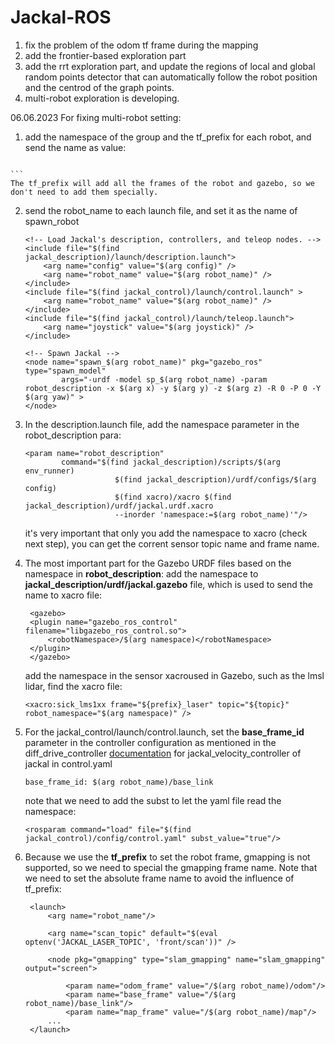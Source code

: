 # Jackal-ROS

1. fix the problem of the odom tf frame during the mapping
2. add the frontier-based exploration part
3. add the rrt exploration part, and update the regions of local and global random points detector that can automatically follow the robot position and the centrod of the graph points.
4. multi-robot exploration is developing.




06.06.2023
For fixing multi-robot setting:
1. add the namespace of the group and the tf_prefix for each robot, and send the name as value:
    ```
  <group ns="/robot_1">
      <param name="tf_prefix" value="robot_1" />
      <include file="$(find jackal_gazebo)/launch/spawn_jackal.launch">
        <arg name="x" value="0" />
        <arg name="y" value="0" />
        <arg name="z" value="0.0" />
        <arg name="yaw" value="0" />
        <arg name="config" value="$(arg config)" />
        <arg name="joystick" value="$(arg joystick)" />
        <arg name="robot_name" value="robot_1"/>
      </include>
      <include file="$(find jackal_navigation)/launch/include/multi_map_move.launch">
        <arg name="robot_name" value="robot_1"/>
      </include> 
  </group>

    ```
    The tf_prefix will add all the frames of the robot and gazebo, so we don't need to add them specially.

2. send the robot_name to each launch file, and set it as the name of spawn_robot
    ```
    <!-- Load Jackal's description, controllers, and teleop nodes. -->
    <include file="$(find jackal_description)/launch/description.launch">
        <arg name="config" value="$(arg config)" />
        <arg name="robot_name" value="$(arg robot_name)" />
    </include>
    <include file="$(find jackal_control)/launch/control.launch" >
        <arg name="robot_name" value="$(arg robot_name)" />
    </include>
    <include file="$(find jackal_control)/launch/teleop.launch">
        <arg name="joystick" value="$(arg joystick)" />
    </include>

    <!-- Spawn Jackal -->
    <node name="spawn_$(arg robot_name)" pkg="gazebo_ros" type="spawn_model"
            args="-urdf -model sp_$(arg robot_name) -param robot_description -x $(arg x) -y $(arg y) -z $(arg z) -R 0 -P 0 -Y $(arg yaw)" >
    </node>
    ```

3. In the description.launch file, add the namespace parameter in the robot_description para:
    ```
    <param name="robot_description"
            command="$(find jackal_description)/scripts/$(arg env_runner)
                        $(find jackal_description)/urdf/configs/$(arg config)
                        $(find xacro)/xacro $(find jackal_description)/urdf/jackal.urdf.xacro
                        --inorder 'namespace:=$(arg robot_name)'"/>
    ```

    it's very important that only you add the namespace to xacro (check next step), you can get the corrent sensor topic name and frame name.

4. The most important part for the Gazebo URDF files based on the namespace in **robot_description**:
   add the namespace to **jackal_description/urdf/jackal.gazebo** file, which is used to send the name to xacro file:
   ```
    <gazebo>
    <plugin name="gazebo_ros_control" filename="libgazebo_ros_control.so">
        <robotNamespace>/$(arg namespace)</robotNamespace>
    </plugin>
    </gazebo>
    ```
   add the namespace in the sensor xacroused in Gazebo, such as the lmsl lidar, find the xacro file:
    ```
    <xacro:sick_lms1xx frame="${prefix}_laser" topic="${topic}" robot_namespace="$(arg namespace)" />
    ```

5. For the jackal_control/launch/control.launch, set the **base_frame_id** parameter in the controller  configuration as mentioned in the diff_drive_controller [documentation](http://wiki.ros.org/diff_drive_controller#Parameters) for  jackal_velocity_controller of jackal in control.yaml
    ```
    base_frame_id: $(arg robot_name)/base_link
    ```
    note that we need to add the subst to let the yaml file read the namespace:
    ```
    <rosparam command="load" file="$(find jackal_control)/config/control.yaml" subst_value="true"/>
    ```

6. Because we use the **tf_prefix** to set the robot frame, gmapping is not supported, so we need to special the gmapping frame name. Note that we need to set the absolute frame name to avoid the influence of tf_prefix:
   ```
    <launch>
        <arg name="robot_name"/>

        <arg name="scan_topic" default="$(eval optenv('JACKAL_LASER_TOPIC', 'front/scan'))" />

        <node pkg="gmapping" type="slam_gmapping" name="slam_gmapping" output="screen">

            <param name="odom_frame" value="/$(arg robot_name)/odom"/>
            <param name="base_frame" value="/$(arg robot_name)/base_link"/>
            <param name="map_frame" value="/$(arg robot_name)/map"/>
        ...
    </launch>
    ```